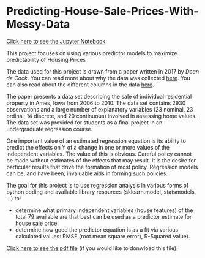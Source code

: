 # Predicting-House-Sale-Prices-With-Messy-Data
[Click here to see the Jupyter Notebook](Predicting+House+Sale+Prices+II.ipynb)

This project focuses on using various predictor models to maximize predictability of Housing Prices

The data used for this project is drawn from a paper written in 2017 by _Dean de Cock_. You can read more about why the data was collected [here](https://www.tandfonline.com/doi/abs/10.1080/10691898.2011.11889627 'here'). You can also read about the different columns in the data [here](https://s3.amazonaws.com/dq-content/307/data_description.txt 'here').

The paper presents a data set describing the sale of individual residential property in Ames, Iowa from 2006 to 2010. The data set contains 2930 observations and a large number of explanatory variables (23 nominal, 23 ordinal, 14 discrete, and 20 continuous) involved in assessing home values.  The data set was provided for students as a final project in an undergraduate regression course.

One important value of an estimated regression equation is its ability to predict the effects on Y of a change in one or more values of the independent variables. The value of this is obvious. Careful policy cannot be made without estimates of the effects that may result. It is the desire for particular results that drive the formation of most policy. Regression models can be, and have been, invaluable aids in forming such policies.

The goal for this project is to use regression analysis in various forms of python coding and available library resources (sklearn.model, statsmodels, ...) to:

- determine what primary independent variables (house features) of the total 79 available are that best can be used as a predictor estimate for house sale price.
- determine how good the predictor equation is as a fit via various calculated values: RMSE (root mean square error), R-Squared value).

[Click here to see the pdf file](Predicting+House+Sale+Prices.pdf) (if you would like to donwload this file).
